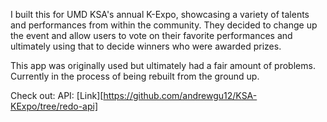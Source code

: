 I built this for UMD KSA's annual K-Expo, showcasing a variety of talents and performances from within the community. They decided to change up the event and allow users to vote on their favorite performances and ultimately using that to decide winners who were awarded prizes.

This app was originally used but ultimately had a fair amount of problems. Currently in the process of being rebuilt from the ground up.

Check out:
API: [Link][https://github.com/andrewgu12/KSA-KExpo/tree/redo-api]

